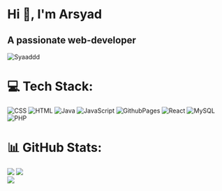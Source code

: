 # Hi 👋, I'm Arsyad
## A passionate web-developer

<p align="left"> <img src="https://komarev.com/ghpvc/?username=dhruvabhat24&label=Profile%20views&color=00ff00&style=plastic" alt="Syaaddd" /> </p>

</p>


# 💻 Tech Stack:
![CSS](https://img.shields.io/badge/css3-%231572B6.svg?style=plastic&logo=css3&logoColor=white) ![HTML](https://img.shields.io/badge/html5-%23E34F26.svg?style=plastic&logo=html5&logoColor=white) ![Java](https://img.shields.io/badge/java-%23ED8B00.svg?style=plastic&logo=openjdk&logoColor=white) ![JavaScript](https://img.shields.io/badge/javascript-%23323330.svg?style=plastic&logo=javascript&logoColor=%23F7DF1E) ![GithubPages](https://img.shields.io/badge/github%20pages-121013?style=plastic&logo=github&logoColor=white) ![React](https://img.shields.io/badge/react-%2320232a.svg?style=plastic&logo=react&logoColor=%2361DAFB) ![MySQL](https://img.shields.io/badge/mysql-%2300000f.svg?style=plastic&logo=mysql&logoColor=white) ![PHP](https://img.shields.io/badge/php-%483d8b.svg?style=plastic&logo=php&logoColor=white)
# 📊 GitHub Stats:
![](https://github-readme-stats.vercel.app/api?username=Syaaddd&theme=radical&hide_border=false&include_all_commits=true&count_private=true)
![](https://github-readme-stats.vercel.app/api/top-langs/?username=Syaaddd&theme=radical&hide_border=false&include_all_commits=true&count_private=true&layout=compact)<br/>
![](https://github-readme-streak-stats.herokuapp.com/?user=Syaaddd&theme=radical&hide_border=false)<br/>


